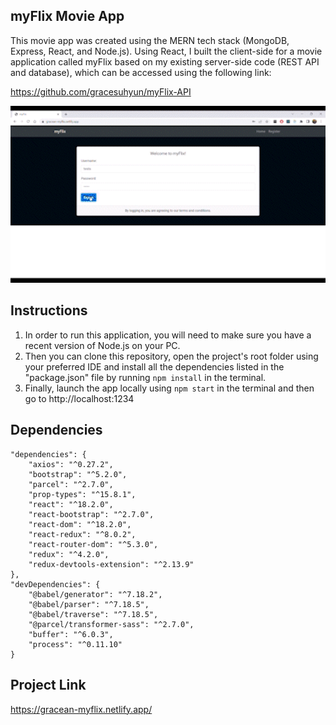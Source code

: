 ## myFlix Movie App
This movie app was created using the MERN tech stack (MongoDB, Express, React, and Node.js). Using React, I built the client-side for a movie application called myFlix based on my existing server-side code (REST API and database), which can be accessed using the following link:

https://github.com/gracesuhyun/myFlix-API

<img src="img/react-movie-website.gif" alt="Screenshot of login page" width="700">

## Instructions
1. In order to run this application, you will need to make sure you have a recent version of Node.js on your PC. 
2. Then you can clone this repository, open the project's root folder using your preferred IDE and install all the dependencies listed in the "package.json" file by running `npm install` in the terminal. 
3. Finally, launch the app locally using `npm start` in the terminal and then go to http://localhost:1234

## Dependencies
```
"dependencies": {
    "axios": "^0.27.2",
    "bootstrap": "^5.2.0",
    "parcel": "^2.7.0",
    "prop-types": "^15.8.1",
    "react": "^18.2.0",
    "react-bootstrap": "^2.7.0",
    "react-dom": "^18.2.0",
    "react-redux": "^8.0.2",
    "react-router-dom": "^5.3.0",
    "redux": "^4.2.0",
    "redux-devtools-extension": "^2.13.9"
},
"devDependencies": {
    "@babel/generator": "^7.18.2",
    "@babel/parser": "^7.18.5",
    "@babel/traverse": "^7.18.5",
    "@parcel/transformer-sass": "^2.7.0",
    "buffer": "^6.0.3",
    "process": "^0.11.10"
}
```

## Project Link
https://gracean-myflix.netlify.app/
